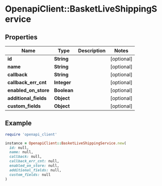 # OpenapiClient::BasketLiveShippingService

## Properties

| Name | Type | Description | Notes |
| ---- | ---- | ----------- | ----- |
| **id** | **String** |  | [optional] |
| **name** | **String** |  | [optional] |
| **callback** | **String** |  | [optional] |
| **callback_err_cnt** | **Integer** |  | [optional] |
| **enabled_on_store** | **Boolean** |  | [optional] |
| **additional_fields** | **Object** |  | [optional] |
| **custom_fields** | **Object** |  | [optional] |

## Example

```ruby
require 'openapi_client'

instance = OpenapiClient::BasketLiveShippingService.new(
  id: null,
  name: null,
  callback: null,
  callback_err_cnt: null,
  enabled_on_store: null,
  additional_fields: null,
  custom_fields: null
)
```

